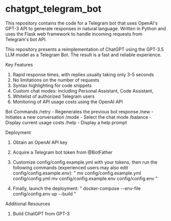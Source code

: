 # chatgpt_telegram_bot
This repository contains the code for a Telegram bot that uses OpenAI's GPT-3 API to generate responses in natural language. Written in Python and uses the Flask web framework to handle incoming requests from Telegram's bot API.

This repository presents a reimplementation of ChatGPT using the GPT-3.5 LLM model as a Telegram Bot. The result is a fast and reliable experience.

Key Features
1. Rapid response times, with replies usually taking only 3-5 seconds
2. No limitations on the number of requests
3. Syntax highlighting for code snippets
4. Custom chat modes: including Personal Assistant, Code Assistant,
5. Whitelist of authorized Telegram users
6. Monitoring of API usage costs using the OpenAI API

Bot Commands
/retry - Regenerates the previous bot response
/new - Initiates a new conversation
/mode - Select the chat mode
/balance - Display current usage costs
/help - Display a help prompt

Deployment
1. Obtain an OpenAI API key

2. Acquire a Telegram bot token from @BotFather

3. Customize config/config.example.yml with your tokens, then run the following commands (experienced users may also edit config/config.example.env):
"
mv config/config.example.yml config/config.yml
mv config/config.example.env config/config.env
"

4. Finally, launch the deployment:
"
docker-compose --env-file config/config.env up --build
"

Additional Resources
1. Build ChatGPT from GPT-3

